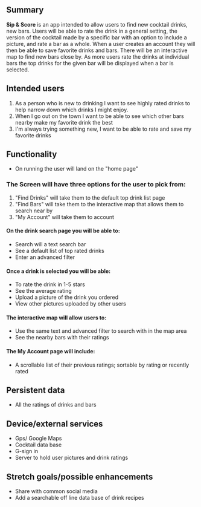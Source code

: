 ## Summary

**Sip & Score** is an app intended to allow users to find new cocktail drinks, new bars. Users will be able to rate the drink in a general setting, the version of the cocktail made by  a specific bar with an option to include a picture, and rate a bar as a whole. When a user creates an account they will then be able to save favorite drinks and bars. There will be an interactive map to find new bars close by. As more users rate the drinks at individual bars the top drinks for the given bar will be displayed when a bar is selected.


## Intended users

<ol>
  <li>As a person who is new to drinking I want to see highly rated drinks to help narrow down which drinks I might enjoy.</li>
  <li>When I go out on the town I want to be able to see which other bars nearby make my favorite drink the best</li>
  <li>I'm always trying something new, I want to be able to rate and save my favorite drinks</li>
</ol>

## Functionality

<ul>

  <li>On running the user will land on the "home page"</li>

</ul>

### The Screen will have three options for the user to pick from:

<ol>
  <li>"Find Drinks" will take them to the default top drink list page</li>
  <li>"Find Bars" will take them to the interactive map that allows them to search near by</li>
  <li>"My Account" will take them to account</li>
</ol>


#### On the drink search page you will be able to:

<ul>
  <li>Search will a text search bar</li>
  <li>See a default list of top rated drinks</li>
  <li>Enter an advanced filter</li>
</ul>

#### Once a drink is selected you will be able:

<ul>
  <li>To rate the drink in 1-5 stars</li>
  <li>See the average rating</li>
  <li>Upload a picture of the drink you ordered</li>
  <li>View other pictures uploaded by other users</li>
</ul>

#### The interactive map will allow users to:

<ul>
  <li>Use the same text and advanced filter to search with in the map area</li>
  <li>See the nearby bars with their ratings</li>
</ul>

#### The My Account page will include:

<ul>
  <li>A scrollable list of their previous ratings; sortable by rating or recently rated</li>
</ul>


## Persistent data

<ul>
  <li>All the ratings of drinks and bars</li>
</ul>
    
## Device/external services

<ul>
  <li>Gps/ Google Maps</li>
  <li>Cocktail data base</li>
  <li>G-sign in</li>
  <li>Server to hold user pictures and drink ratings</li>
</ul>

## Stretch goals/possible enhancements 

<ul>
  <li>Share with common social media</li>
  <li>Add a searchable off line data base of drink recipes</li>
</ul>